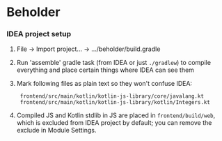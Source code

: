Beholder
========

### IDEA project setup

1. File -> Import project... -> .../beholder/build.gradle

2. Run 'assemble' gradle task (from IDEA or just `./gradlew`)
   to compile everything and place certain things where IDEA can see them

3. Mark following files as plain text so they won't confuse IDEA:

        frontend/src/main/kotlin/kotlin-js-library/core/javalang.kt
        frontend/src/main/kotlin/kotlin-js-library/kotlin/Integers.kt

4. Compiled JS and Kotlin stdlib in JS are placed in `frontend/build/web`,
   which is excluded from IDEA project by default; you can remove the exclude
   in Module Settings.
